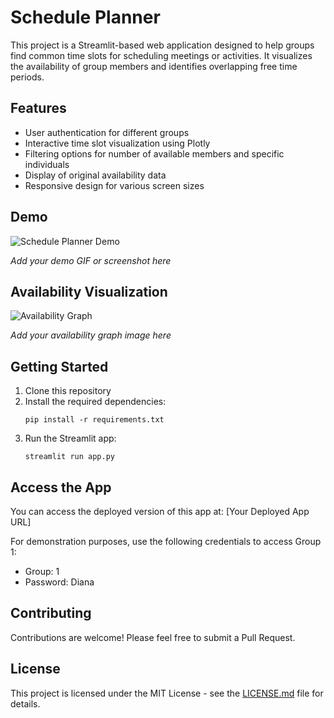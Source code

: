 # Schedule Planner

This project is a Streamlit-based web application designed to help groups find common time slots for scheduling meetings or activities. It visualizes the availability of group members and identifies overlapping free time periods.

## Features

- User authentication for different groups
- Interactive time slot visualization using Plotly
- Filtering options for number of available members and specific individuals
- Display of original availability data
- Responsive design for various screen sizes

## Demo

![Schedule Planner Demo](https://your-image-host.com/schedule-planner-demo.gif)

*Add your demo GIF or screenshot here*

## Availability Visualization

![Availability Graph](https://your-image-host.com/availability-graph.png)

*Add your availability graph image here*

## Getting Started

1. Clone this repository
2. Install the required dependencies:
   ```
   pip install -r requirements.txt
   ```
3. Run the Streamlit app:
   ```
   streamlit run app.py
   ```

## Access the App

You can access the deployed version of this app at: [Your Deployed App URL]

For demonstration purposes, use the following credentials to access Group 1:

- Group: 1
- Password: Diana

## Contributing

Contributions are welcome! Please feel free to submit a Pull Request.

## License

This project is licensed under the MIT License - see the [LICENSE.md](LICENSE.md) file for details.